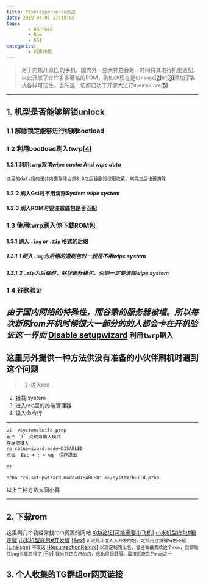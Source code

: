 ```yaml
---
title: Pixelexperience简述
date: 2019-04-01 17:10:55
tags:
        - Android
        - Rom
        - GSI
categories:
        - 闷声作死
---
```


> 对于内核开源[[1]](https://baike.baidu.com/item/%E5%BC%80%E6%BA%90%E6%93%8D%E4%BD%9C%E7%B3%BB%E7%BB%9F/4581071)的手机，国内外一些大神总会第一时间将其进行机型适配。以此开发了许许多多著名的ROM，例如~~`CM`~~现在是`Lineage`[[2]](https://www.lineageos.org/)`RR`[[3]](https://www.resurrectionremix.com/)添加了各式各样可玩性。当然这一切都归功于开源大法好`OpenSource`[[5]](https://www.google.com/search?source=hp&ei=5PazXNuIEMaHr7wPtOKC-AY&q=open+source&oq=opensou&gs_l=mobile-gws-wiz-hp.1.0.0i10l8.2920.5917..7454...0.0..0.367.550.0j1j0j1......0....1.......2..41j0.ek1BQ9GsYSo)
<!--more-->
---
## 1. 机型是否能够解锁unlock
### 1.1 解除锁定能够进行线刷bootload
### 1.2 利用bootload刷入*twrp*[[4]](https://twrp.me/)
#### 1.2.1 利用twrp双清*wipe cache*  And  *wipe data* 
`这里的data指的是非内置存储当然8.0之后谷歌对权限收紧，刷完之后也要清除`
#### 1.2.2 刷入Gsi时不用清除System *wipe system*
#### 1.2.3 刷入ROM时要注意底包是否匹配
### 1.3 使用twrp刷入你下载ROM包
#### 1.3.1 刷入 `.img`  *or* `.Zip` 格式的后缀
##### 1.3.1.1 刷入`.img`为后缀的通刷包时一般是不用*wipe system*
##### 1.3.1.2 `.zip`为后缀时，除非是升级包。否则一定要清除*wipe system*
### 1.4 谷歌验证
*由于国内网络的特殊性，而谷歌的服务器被墙。所以每次新刷rom开机时候很大一部分的的人都会卡在开机验证这一界面*
[Disable setupwizard](http://t.cn/EXfV6d5)   `利用twrp刷入`
---






这里另外提供一种方法供没有准备的小伙伴刷机时遇到这个问题
---
> 1. 进入rec
2. 挂载 system
3. 进入rec里的终端管理器
4. 输入命令行
---




```
vi  /system/build.prop
点击 `i` 变成可输入模式
在尾部键入
ro.setupwizard.mode=DISABLED
点击  Esc + : + wq  保存退出
```
or

```
echo "ro.setupwizard.mode=DISABLED" >>/system/build.prop

```

以上三种方法大同小异

---

## 2. 下载rom
这里列几个我经常找rom资源的网站
[Xda论坛](https://forum.xda-developers.com/)[[可能需要小飞机]]()
[小米机型底包#稳定版](https://xiaomifirmwareupdater.com/#stable)
[小米机型底包#开发版](https://xiaomifirmwareupdater.com/#weekly)
[[Aex]](https://downloads.aospextended.com/) `听说是印度人人开发的包，之前用过觉得特色不错`
[[Lineage]](https://download.lineageos.org/) `不废话`
[[ResurrectionRemix]](https://get.resurrectionremix.com/) `以高定制而出名，曾经我最喜欢这个rom，然鹅隐性bug你能忍得了`
[[Pe]](https://download.pixelexperience.org/)  `我当前正在用的包，优化得很舒服。最接近原生的rom之一`

## 3. 个人收集的TG群组or网页链接